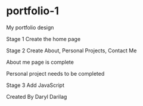 # portfolio-1
My portfolio design 

Stage 1 Create the home page

Stage 2 Create About, Personal Projects, Contact Me

About me page is complete

Personal project needs to be completed

Stage 3 Add JavaScript

Created By Daryl Darilag
